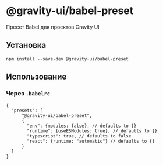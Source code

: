 # @gravity-ui/babel-preset

Пресет Babel для проектов Gravity UI

## Установка
```
npm install --save-dev @gravity-ui/babel-preset
```

## Использование

### Через `.babelrc`

```json5
{
  "presets": [
      "@gravity-ui/babel-preset",
      {
        "env": {modules: false}, // defaults to {}
        "runtime": {useESModules: true}, // defaults to {}
        "typescript": true, // defaults to false
        "react": {runtime: "automatic"} // defaults to {}
      }
  ]
}
```